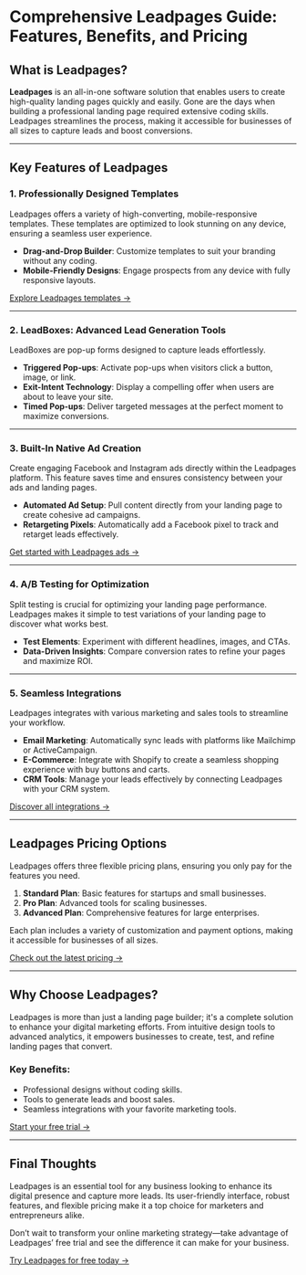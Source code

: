 # Comprehensive Leadpages Guide: Features, Benefits, and Pricing

## What is Leadpages?

**Leadpages** is an all-in-one software solution that enables users to create high-quality landing pages quickly and easily. Gone are the days when building a professional landing page required extensive coding skills. Leadpages streamlines the process, making it accessible for businesses of all sizes to capture leads and boost conversions.

---

## Key Features of Leadpages

### 1. Professionally Designed Templates

Leadpages offers a variety of high-converting, mobile-responsive templates. These templates are optimized to look stunning on any device, ensuring a seamless user experience.

- **Drag-and-Drop Builder**: Customize templates to suit your branding without any coding.
- **Mobile-Friendly Designs**: Engage prospects from any device with fully responsive layouts.

[Explore Leadpages templates →](https://bit.ly/LEadPages)

---

### 2. LeadBoxes: Advanced Lead Generation Tools

LeadBoxes are pop-up forms designed to capture leads effortlessly.

- **Triggered Pop-ups**: Activate pop-ups when visitors click a button, image, or link.
- **Exit-Intent Technology**: Display a compelling offer when users are about to leave your site.
- **Timed Pop-ups**: Deliver targeted messages at the perfect moment to maximize conversions.

---

### 3. Built-In Native Ad Creation

Create engaging Facebook and Instagram ads directly within the Leadpages platform. This feature saves time and ensures consistency between your ads and landing pages.

- **Automated Ad Setup**: Pull content directly from your landing page to create cohesive ad campaigns.
- **Retargeting Pixels**: Automatically add a Facebook pixel to track and retarget leads effectively.

[Get started with Leadpages ads →](https://bit.ly/LEadPages)

---

### 4. A/B Testing for Optimization

Split testing is crucial for optimizing your landing page performance. Leadpages makes it simple to test variations of your landing page to discover what works best.

- **Test Elements**: Experiment with different headlines, images, and CTAs.
- **Data-Driven Insights**: Compare conversion rates to refine your pages and maximize ROI.

---

### 5. Seamless Integrations

Leadpages integrates with various marketing and sales tools to streamline your workflow.

- **Email Marketing**: Automatically sync leads with platforms like Mailchimp or ActiveCampaign.
- **E-Commerce**: Integrate with Shopify to create a seamless shopping experience with buy buttons and carts.
- **CRM Tools**: Manage your leads effectively by connecting Leadpages with your CRM system.

[Discover all integrations →](https://bit.ly/LEadPages)

---

## Leadpages Pricing Options

Leadpages offers three flexible pricing plans, ensuring you only pay for the features you need.

1. **Standard Plan**: Basic features for startups and small businesses.
2. **Pro Plan**: Advanced tools for scaling businesses.
3. **Advanced Plan**: Comprehensive features for large enterprises.

Each plan includes a variety of customization and payment options, making it accessible for businesses of all sizes. 

[Check out the latest pricing →](https://bit.ly/LEadPages)

---

## Why Choose Leadpages?

Leadpages is more than just a landing page builder; it's a complete solution to enhance your digital marketing efforts. From intuitive design tools to advanced analytics, it empowers businesses to create, test, and refine landing pages that convert.

### Key Benefits:
- Professional designs without coding skills.
- Tools to generate leads and boost sales.
- Seamless integrations with your favorite marketing tools.

[Start your free trial →](https://bit.ly/LEadPages)

---

## Final Thoughts

Leadpages is an essential tool for any business looking to enhance its digital presence and capture more leads. Its user-friendly interface, robust features, and flexible pricing make it a top choice for marketers and entrepreneurs alike.

Don’t wait to transform your online marketing strategy—take advantage of Leadpages’ free trial and see the difference it can make for your business.

[Try Leadpages for free today →](https://bit.ly/LEadPages)
